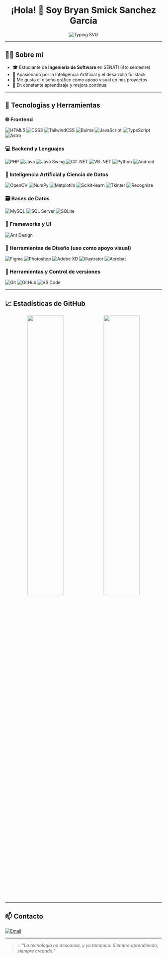 <h1 align="center">¡Hola! 👋 Soy Bryan Smick Sanchez García</h1>

<p align="center">
  <img src="https://readme-typing-svg.herokuapp.com?font=Fira+Code&size=22&pause=1000&color=00F7FF&center=true&vCenter=true&width=700&lines=Desarrollador+de+software+multiplataforma;Apasionado+por+la+IA+y+el+backend;Me+apoya+el+diseño+gráfico+en+mis+proyectos" alt="Typing SVG" />
</p>

---

## 👨‍💻 Sobre mí

- 🎓 Estudiante de **Ingeniería de Software** en SENATI (4to semestre)  
- 🤖 Apasionado por la Inteligencia Artificial y el desarrollo fullstack  
- 🎨 Me gusta el diseño gráfico como apoyo visual en mis proyectos  
- 🚀 En constante aprendizaje y mejora continua  

---

## 🧰 Tecnologías y Herramientas

### 🌐 Frontend

![HTML5](https://img.shields.io/badge/HTML5-E34F26?logo=html5&logoColor=white)
![CSS3](https://img.shields.io/badge/CSS3-1572B6?logo=css3&logoColor=white)
![TailwindCSS](https://img.shields.io/badge/TailwindCSS-06B6D4?logo=tailwind-css&logoColor=white)
![Bulma](https://img.shields.io/badge/Bulma-00D1B2?logo=bulma&logoColor=white)
![JavaScript](https://img.shields.io/badge/JavaScript-F7DF1E?logo=javascript&logoColor=black)
![TypeScript](https://img.shields.io/badge/TypeScript-3178C6?logo=typescript&logoColor=white)
![Astro](https://img.shields.io/badge/Astro-000000?logo=astro&logoColor=white)

### 💻 Backend y Lenguajes

![PHP](https://img.shields.io/badge/PHP-777BB4?logo=php&logoColor=white)
![Java](https://img.shields.io/badge/Java-ED8B00?logo=java&logoColor=white)
![Java Swing](https://img.shields.io/badge/Swing-007396?logo=java&logoColor=white)
![C# .NET](https://img.shields.io/badge/C%23-512BD4?logo=csharp&logoColor=white)
![VB .NET](https://img.shields.io/badge/VB.NET-512BD4?logo=dotnet&logoColor=white)
![Python](https://img.shields.io/badge/Python-3776AB?logo=python&logoColor=white)
![Android](https://img.shields.io/badge/Android-3DDC84?logo=android&logoColor=white)

### 🧠 Inteligencia Artificial y Ciencia de Datos

![OpenCV](https://img.shields.io/badge/OpenCV-5C3EE8?logo=opencv&logoColor=white)
![NumPy](https://img.shields.io/badge/NumPy-013243?logo=numpy&logoColor=white)
![Matplotlib](https://img.shields.io/badge/Matplotlib-11557C?logo=matplotlib&logoColor=white)
![Scikit-learn](https://img.shields.io/badge/Scikit--Learn-F7931E?logo=scikit-learn&logoColor=white)
![Tkinter](https://img.shields.io/badge/Tkinter-FFB400?logo=python&logoColor=white)
![Recognize](https://img.shields.io/badge/Recognize-AI-blueviolet)

### 🗃️ Bases de Datos

![MySQL](https://img.shields.io/badge/MySQL-4479A1?logo=mysql&logoColor=white)
![SQL Server](https://img.shields.io/badge/SQL_Server-CC2927?logo=microsoftsqlserver&logoColor=white)
![SQLite](https://img.shields.io/badge/SQLite-003B57?logo=sqlite&logoColor=white)

### 🧩 Frameworks y UI

![Ant Design](https://img.shields.io/badge/Ant_Design-0170FE?logo=antdesign&logoColor=white)

### 🎨 Herramientas de Diseño (uso como apoyo visual)

![Figma](https://img.shields.io/badge/Figma-F24E1E?logo=figma&logoColor=white)
![Photoshop](https://img.shields.io/badge/Photoshop-31A8FF?logo=adobephotoshop&logoColor=white)
![Adobe XD](https://img.shields.io/badge/Adobe_XD-FF61F6?logo=adobexd&logoColor=white)
![Illustrator](https://img.shields.io/badge/Illustrator-FF9A00?logo=adobeillustrator&logoColor=white)
![Acrobat](https://img.shields.io/badge/Acrobat_EC1C24?logo=adobeacrobatreader&logoColor=white)

### 🔧 Herramientas y Control de versiones

![Git](https://img.shields.io/badge/Git-F05032?logo=git&logoColor=white)
![GitHub](https://img.shields.io/badge/GitHub-181717?logo=github&logoColor=white)
![VS Code](https://img.shields.io/badge/VS_Code-007ACC?logo=visualstudiocode&logoColor=white)

---

## 📈 Estadísticas de GitHub

<p align="center">
  <img width="48%" src="https://github-readme-stats.vercel.app/api?username=bryansmick&show_icons=true&theme=tokyonight" />
  <img width="48%" src="https://github-readme-stats.vercel.app/api/top-langs/?username=bryansmick&layout=compact&theme=tokyonight" />
</p>

---

## 📫 Contacto

[![Email](https://img.shields.io/badge/-bhyanxdev@gmail.com-D14836?style=flat&logo=gmail&logoColor=white)](mailto:bhyanxdev@gmail.com)

---

> 💡 *“La tecnología no descansa, y yo tampoco. Siempre aprendiendo, siempre creando.”*
